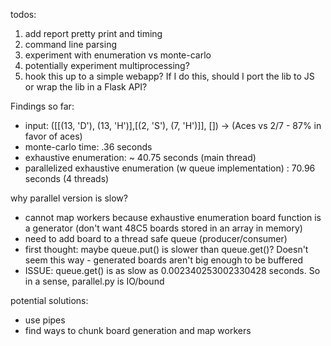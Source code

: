 todos:
1) add report pretty print and timing
2) command line parsing
3) experiment with enumeration vs monte-carlo
4) potentially experiment multiprocessing?
5) hook this up to a simple webapp? If I do this, should I port the lib to JS or wrap the lib in a Flask API?


Findings so far:
- input: ([[(13, 'D'), (13, 'H')],[(2, 'S'), (7, 'H')]], []) -> (Aces vs 2/7 - 87% in favor of aces)
- monte-carlo time: .36 seconds
- exhaustive enumeration: ~ 40.75 seconds (main thread)
- parallelized exhaustive enumeration (w queue implementation) : 70.96 seconds (4 threads)

why parallel version is slow?
- cannot map workers because exhaustive enumeration board function is a generator (don't want 48C5 boards stored in an array in memory)
- need to add board to a thread safe queue (producer/consumer)
- first thought: maybe queue.put() is slower than queue.get()? Doesn't seem this way - generated boards aren't big enough to be buffered 
- ISSUE: queue.get() is as slow as 0.002340253002330428 seconds. So in a sense, parallel.py is IO/bound 

potential solutions:
- use pipes
- find ways to chunk board generation and map workers